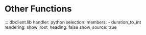 # Other Functions

::: dbclient.lib
    handler: python
    selection: 
        members:
            - duration_to_int
    rendering: 
        show_root_heading: false
        show_source: true